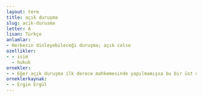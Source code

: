 ```yaml
---
layout: term
title: açık duruşma
slug: acik-durusma
letter: A
lisan: Türkçe
anlamlar:
- Herkesin dinleyebileceği duruşma; açık celse
ozellikler:
- - isim
  - hukuk
ornekler:
- - Eğer açık duruşma ilk derece mahkemesinde yapılmamışsa bu bir üst mahkemede açık duruşma yapılarak düzeltilebilir.
orneklerkaynak:
- - Ergin Ergül
---
```

